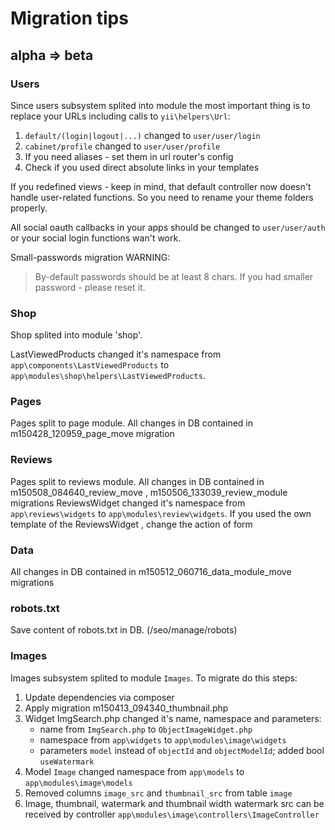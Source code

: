 # Migration tips

## alpha => beta

### Users

Since users subsystem splited into module the most important thing is to replace your URLs including calls to `yii\helpers\Url`:

1. `default/(login|logout|...)` changed to `user/user/login`
2. `cabinet/profile` changed to `user/user/profile`
3. If you need aliases - set them in url router's config
4. Check if you used direct absolute links in your templates

If you redefined views - keep in mind, that default controller now doesn't handle user-related functions. So you need to rename your theme folders properly.

All social oauth callbacks in your apps should be changed to `user/user/auth` or your social login functions wan't work.

Small-passwords migration WARNING:

> By-default passwords should be at least 8 chars. If you had smaller password - please reset it.


### Shop

Shop splited into module 'shop'.

LastViewedProducts changed it's namespace from `app\components\LastViewedProducts` to `app\modules\shop\helpers\LastViewedProducts`.

### Pages
Pages split to page module.
All changes in DB contained in m150428_120959_page_move migration

### Reviews
Pages split to reviews module.
All changes in DB contained in m150508_084640_review_move , m150506_133039_review_module  migrations
ReviewsWidget changed it's namespace from `app\reviews\widgets` to `app\modules\review\widgets`.
If you used the own template of the ReviewsWidget , change the action of form

### Data
All changes in DB contained in m150512_060716_data_module_move  migrations

### robots.txt
Save content of robots.txt in DB. (/seo/manage/robots)

### Images

Images subsystem splited to module `Images`. To migrate do this steps:

1. Update dependencies via composer
2. Apply migration m150413_094340_thumbnail.php
3. Widget ImgSearch.php changed it's name, namespace and parameters:
    * name from `ImgSearch.php` to `ObjectImageWidget.php`
    * namespace from `app\widgets` to `app\modules\image\widgets`
    * parameters `model` instead of `objectId` and `objectModelId`; added bool `useWatermark`
4. Model `Image` changed namespace from `app\models` to `app\modules\image\models`
5. Removed columns `image_src` and `thumbnail_src` from table `image`
6. Image, thumbnail, watermark and thumbnail width watermark src can be received by controller `app\modules\image\controllers\ImageController`